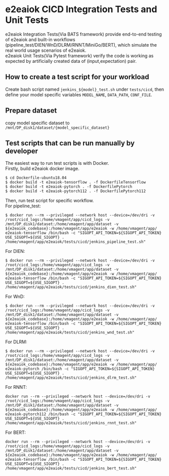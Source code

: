 # e2eaiok CICD Integration Tests and Unit Tests

e2eaiok Integration Tests(Via BATS framework) provide end-to-end testing of e2eaiok and built-in workflows (pipeline_test/DIEN/WnD/DLRM/RNNT/MiniGo/BERT), which simulate the real world usage scenarios of e2eaiok.\
e2eaiok Unit Tests(Via Pytest framework) verify the code is working as expected by artificially created data of (input,expectation) pair.


## How to create a test script for your workload

Create bash script named `jenkins_${model}_test.sh` under `tests/cicd`, then define your model specific variables `MODEL_NAME`, `DATA_PATH`, `CONF_FILE`.

## Prepare dataset

copy model specific dataset to `/mnt/DP_disk1/dataset/{model_specific_dataset}`

## Test scripts that can be run manually by developer

The easiest way to run test scripts is with Docker.\
Firstly, build e2eaiok docker image.
```
$ cd Dockerfile-ubuntu18.04
$ docker build -t e2eaiok-tensorflow . -f DockerfileTensorflow
$ docker build -t e2eaiok-pytorch . -f DockerfilePytorch
$ docker build -t e2eaiok-pytorch112 . -f DockerfilePytorch112
```

Then, run test script for specific workflow.\
For pipeline_test:
```
$ docker run --rm --privileged --network host --device=/dev/dri -v /root/cicd_logs:/home/vmagent/app/cicd_logs -v /mnt/DP_disk1/dataset:/home/vmagent/app/dataset -v ${e2eaiok_codebase}:/home/vmagent/app/e2eaiok -w /home/vmagent/app/ e2eaiok-tensorflow /bin/bash -c "SIGOPT_API_TOKEN=${SIGOPT_API_TOKEN} USE_SIGOPT=${USE_SIGOPT} . /home/vmagent/app/e2eaiok/tests/cicd/jenkins_pipeline_test.sh"
```
For DIEN:
```
$ docker run --rm --privileged --network host --device=/dev/dri -v /root/cicd_logs:/home/vmagent/app/cicd_logs -v /mnt/DP_disk1/dataset:/home/vmagent/app/dataset -v ${e2eaiok_codebase}:/home/vmagent/app/e2eaiok -w /home/vmagent/app/ e2eaiok-tensorflow /bin/bash -c "SIGOPT_API_TOKEN=${SIGOPT_API_TOKEN} USE_SIGOPT=${USE_SIGOPT} . /home/vmagent/app/e2eaiok/tests/cicd/jenkins_dien_test.sh"
```
For WnD:
```
$ docker run --rm --privileged --network host --device=/dev/dri -v /root/cicd_logs:/home/vmagent/app/cicd_logs -v /mnt/DP_disk1/dataset:/home/vmagent/app/dataset -v ${e2eaiok_codebase}:/home/vmagent/app/e2eaiok -w /home/vmagent/app/ e2eaiok-tensorflow /bin/bash -c "SIGOPT_API_TOKEN=${SIGOPT_API_TOKEN} USE_SIGOPT=${USE_SIGOPT} . /home/vmagent/app/e2eaiok/tests/cicd/jenkins_wnd_test.sh"
```
For DLRM:
```
$ docker run --rm --privileged --network host --device=/dev/dri -v /root/cicd_logs:/home/vmagent/app/cicd_logs -v /mnt/DP_disk1/dataset:/home/vmagent/app/dataset -v ${e2eaiok_codebase}:/home/vmagent/app/e2eaiok -w /home/vmagent/app/ e2eaiok-pytorch /bin/bash -c "SIGOPT_API_TOKEN=${SIGOPT_API_TOKEN} USE_SIGOPT=${USE_SIGOPT} . /home/vmagent/app/e2eaiok/tests/cicd/jenkins_dlrm_test.sh"
```
For RNNT:
```
docker run --rm --privileged --network host --device=/dev/dri -v /root/cicd_logs:/home/vmagent/app/cicd_logs -v /mnt/DP_disk1/dataset:/home/vmagent/app/dataset -v ${e2eaiok_codebase}:/home/vmagent/app/e2eaiok -w /home/vmagent/app/ e2eaiok-pytorch112 /bin/bash -c "SIGOPT_API_TOKEN=${SIGOPT_API_TOKEN} USE_SIGOPT=${USE_SIGOPT} . /home/vmagent/app/e2eaiok/tests/cicd/jenkins_rnnt_test.sh"
```
For BERT:
```
docker run --rm --privileged --network host --device=/dev/dri -v /root/cicd_logs:/home/vmagent/app/cicd_logs -v /mnt/DP_disk1/dataset:/home/vmagent/app/dataset -v ${e2eaiok_codebase}:/home/vmagent/app/e2eaiok -w /home/vmagent/app/ e2eaiok-tensorflow /bin/bash -c "SIGOPT_API_TOKEN=${SIGOPT_API_TOKEN} USE_SIGOPT=${USE_SIGOPT} . /home/vmagent/app/e2eaiok/tests/cicd/jenkins_bert_test.sh"
```
